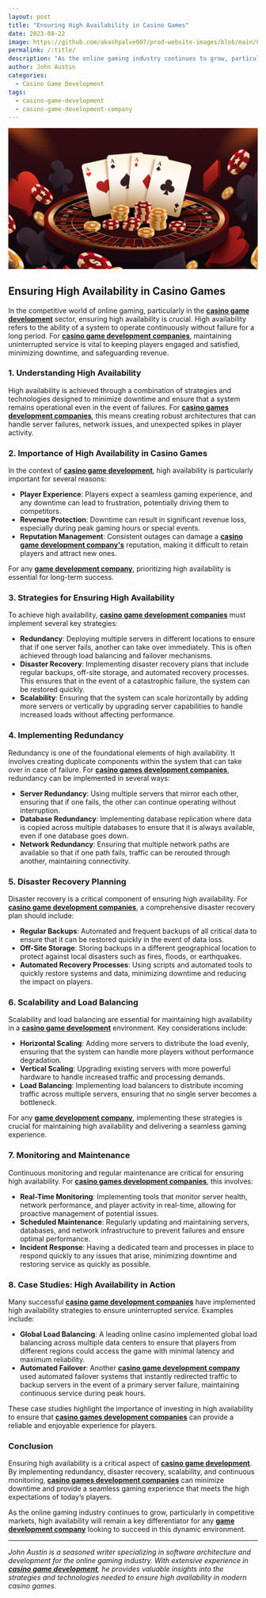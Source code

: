 ```yaml
---
layout: post
title: "Ensuring High Availability in Casino Games"
date: 2023-08-22
image: https://github.com/akashpalve007/prod-website-images/blob/main/Casino%20Game%20Development.png?raw=true
permalink: /:title/
description: "As the online gaming industry continues to grow, particularly in competitive markets..."
author: John Austin
categories:
  - Casino Game Development
tags:
  - casino-game-development
  - casino-game-development-company
---
```

![Casino Games](https://github.com/akashpalve007/prod-website-images/blob/main/Casino%20Game%20Development.png?raw=true)

## Ensuring High Availability in Casino Games

In the competitive world of online gaming, particularly in the [**casino game development**](https://sdlccorp.com/services/games/casino-game-development-company/) sector, ensuring high availability is crucial. High availability refers to the ability of a system to operate continuously without failure for a long period. For [**casino game development companies**](https://sdlccorp.com/services/games/casino-game-development-company/), maintaining uninterrupted service is vital to keeping players engaged and satisfied, minimizing downtime, and safeguarding revenue.

### 1. **Understanding High Availability**

High availability is achieved through a combination of strategies and technologies designed to minimize downtime and ensure that a system remains operational even in the event of failures. For [**casino games development companies**](https://sdlccorp.com/services/games/casino-game-development-company/), this means creating robust architectures that can handle server failures, network issues, and unexpected spikes in player activity.

### 2. **Importance of High Availability in Casino Games**

In the context of [**casino game development**](https://sdlccorp.com/services/games/casino-game-development-company/), high availability is particularly important for several reasons:

- **Player Experience**: Players expect a seamless gaming experience, and any downtime can lead to frustration, potentially driving them to competitors.
- **Revenue Protection**: Downtime can result in significant revenue loss, especially during peak gaming hours or special events.
- **Reputation Management**: Consistent outages can damage a [**casino game development company's**](https://sdlccorp.com/services/games/casino-game-development-company/) reputation, making it difficult to retain players and attract new ones.

For any [**game development company**](https://sdlccorp.com/services/games/game-development-company/), prioritizing high availability is essential for long-term success.

### 3. **Strategies for Ensuring High Availability**

To achieve high availability, [**casino game development companies**](https://sdlccorp.com/services/games/casino-game-development-company/) must implement several key strategies:

- **Redundancy**: Deploying multiple servers in different locations to ensure that if one server fails, another can take over immediately. This is often achieved through load balancing and failover mechanisms.
- **Disaster Recovery**: Implementing disaster recovery plans that include regular backups, off-site storage, and automated recovery processes. This ensures that in the event of a catastrophic failure, the system can be restored quickly.
- **Scalability**: Ensuring that the system can scale horizontally by adding more servers or vertically by upgrading server capabilities to handle increased loads without affecting performance.

### 4. **Implementing Redundancy**

Redundancy is one of the foundational elements of high availability. It involves creating duplicate components within the system that can take over in case of failure. For [**casino games development companies**](https://sdlccorp.com/services/games/casino-game-development-company/), redundancy can be implemented in several ways:

- **Server Redundancy**: Using multiple servers that mirror each other, ensuring that if one fails, the other can continue operating without interruption.
- **Database Redundancy**: Implementing database replication where data is copied across multiple databases to ensure that it is always available, even if one database goes down.
- **Network Redundancy**: Ensuring that multiple network paths are available so that if one path fails, traffic can be rerouted through another, maintaining connectivity.

### 5. **Disaster Recovery Planning**

Disaster recovery is a critical component of ensuring high availability. For [**casino game development companies**](https://sdlccorp.com/services/games/casino-game-development-company/), a comprehensive disaster recovery plan should include:

- **Regular Backups**: Automated and frequent backups of all critical data to ensure that it can be restored quickly in the event of data loss.
- **Off-Site Storage**: Storing backups in a different geographical location to protect against local disasters such as fires, floods, or earthquakes.
- **Automated Recovery Processes**: Using scripts and automated tools to quickly restore systems and data, minimizing downtime and reducing the impact on players.

### 6. **Scalability and Load Balancing**

Scalability and load balancing are essential for maintaining high availability in a [**casino game development**](https://sdlccorp.com/services/games/casino-game-development-company/) environment. Key considerations include:

- **Horizontal Scaling**: Adding more servers to distribute the load evenly, ensuring that the system can handle more players without performance degradation.
- **Vertical Scaling**: Upgrading existing servers with more powerful hardware to handle increased traffic and processing demands.
- **Load Balancing**: Implementing load balancers to distribute incoming traffic across multiple servers, ensuring that no single server becomes a bottleneck.

For any [**game development company**](https://sdlccorp.com/services/games/game-development-company/), implementing these strategies is crucial for maintaining high availability and delivering a seamless gaming experience.

### 7. **Monitoring and Maintenance**

Continuous monitoring and regular maintenance are critical for ensuring high availability. For [**casino games development companies**](https://sdlccorp.com/services/games/casino-game-development-company/), this involves:

- **Real-Time Monitoring**: Implementing tools that monitor server health, network performance, and player activity in real-time, allowing for proactive management of potential issues.
- **Scheduled Maintenance**: Regularly updating and maintaining servers, databases, and network infrastructure to prevent failures and ensure optimal performance.
- **Incident Response**: Having a dedicated team and processes in place to respond quickly to any issues that arise, minimizing downtime and restoring service as quickly as possible.

### 8. **Case Studies: High Availability in Action**

Many successful [**casino game development companies**](https://sdlccorp.com/services/games/casino-game-development-company/) have implemented high availability strategies to ensure uninterrupted service. Examples include:

- **Global Load Balancing**: A leading online casino implemented global load balancing across multiple data centers to ensure that players from different regions could access the game with minimal latency and maximum reliability.
- **Automated Failover**: Another [**casino game development company**](https://sdlccorp.com/services/games/casino-game-development-company/) used automated failover systems that instantly redirected traffic to backup servers in the event of a primary server failure, maintaining continuous service during peak hours.

These case studies highlight the importance of investing in high availability to ensure that [**casino games development companies**](https://sdlccorp.com/services/games/casino-game-development-company/) can provide a reliable and enjoyable experience for players.

### Conclusion

Ensuring high availability is a critical aspect of [**casino game development**](https://sdlccorp.com/services/games/casino-game-development-company/). By implementing redundancy, disaster recovery, scalability, and continuous monitoring, [**casino games development companies**](https://sdlccorp.com/services/games/casino-game-development-company/) can minimize downtime and provide a seamless gaming experience that meets the high expectations of today’s players.

As the online gaming industry continues to grow, particularly in competitive markets, high availability will remain a key differentiator for any [**game development company**](https://sdlccorp.com/services/games/game-development-company/) looking to succeed in this dynamic environment.

---

*John Austin is a seasoned writer specializing in software architecture and development for the online gaming industry. With extensive experience in [**casino game development**](https://sdlccorp.com/services/games/casino-game-development-company/), he provides valuable insights into the strategies and technologies needed to ensure high availability in modern casino games.*


